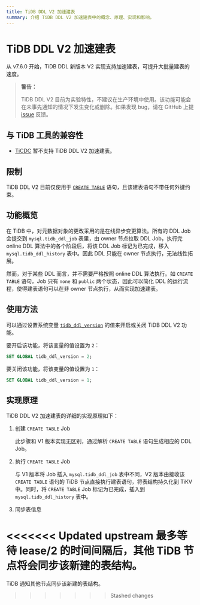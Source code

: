 ```yaml
---
title: TiDB DDL V2 加速建表
summary: 介绍 TiDB DDL V2 加速建表中的概念、原理、实现和影响。
---
```


# TiDB DDL V2 加速建表

从 v7.6.0 开始，TiDB DDL 新版本 V2 实现支持加速建表，可提升大批量建表的速度。

> **警告：**
>
> TiDB DDL V2 目前为实验特性，不建议在生产环境中使用。该功能可能会在未事先通知的情况下发生变化或删除。如果发现 bug，请在 GitHub 上提 [issue](https://github.com/pingcap/tidb/issues) 反馈。

## 与 TiDB 工具的兼容性

- [TiCDC](/ticdc/ticdc-overview.md) 暂不支持 TiDB DDL V2 加速建表。

## 限制

TiDB DDL V2 目前仅使用于 [`CREATE TABLE`](/sql-statements/sql-statement-create-table.md) 语句，且该建表语句不带任何外键约束。

## 功能概览

在 TiDB 中，对元数据对象的更改采用的是在线异步变更算法。所有的 DDL Job 会提交到 `mysql.tidb_ddl_job` 表里，由 owner 节点拉取 DDL Job，执行完 online DDL 算法中的各个阶段后，将该 DDL Job 标记为已完成，移入 `mysql.tidb_ddl_history` 表中。因此 DDL 只能在 owner 节点执行，无法线性拓展。

然而，对于某些 DDL 而言，并不需要严格按照 online DDL 算法执行。如 `CREATE TABLE` 语句，Job 只有 `none` 和 `public` 两个状态，因此可以简化 DDL 的运行流程，使得建表语句可以在非 owner 节点执行，从而实现加速建表。

## 使用方法

可以通过设置系统变量 [`tidb_ddl_version`](/system-variables.md#tidb_ddl_version-从-v760-版本开始引入) 的值来开启或关闭 TiDB DDL V2 功能。

要开启该功能，将该变量的值设置为 `2`：

```sql
SET GLOBAL tidb_ddl_version = 2;
```

要关闭该功能，将该变量的值设置为 `1`：

```sql
SET GLOBAL tidb_ddl_version = 1;
```

## 实现原理

TiDB DDL V2 加速建表的详细的实现原理如下：

1. 创建 `CREATE TABLE` Job

    此步骤和 V1 版本实现无区别，通过解析 `CREATE TABLE` 语句生成相应的 DDL Job。

2. 执行 `CREATE TABLE` Job

    与 V1 版本将 Job 插入 `mysql.tidb_ddl_job` 表中不同，V2 版本由接收该 `CREATE TABLE` 语句的 TiDB 节点直接执行建表语句，将表结构持久化到 TiKV 中。同时，将 `CREATE TABLE` Job 标记为已完成，插入到 `mysql.tidb_ddl_history` 表中。

3. 同步表信息

<<<<<<< Updated upstream
    最多等待 lease/2 的时间间隔后，其他 TiDB 节点将会同步该新建的表结构。
=======
TiDB 通知其他节点同步该新建的表结构。
>>>>>>> Stashed changes
